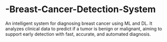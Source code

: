 # -Breast-Cancer-Detection-System
 An intelligent system for diagnosing breast cancer using ML and DL. It analyzes clinical data to predict if a tumor is benign or malignant, aiming to support early detection with fast, accurate, and automated diagnosis.
